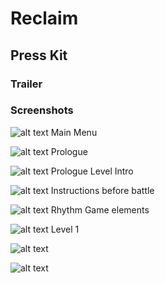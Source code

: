 # Reclaim
## Press Kit

### Trailer

### Screenshots

![alt text](https://i.imgur.com/QTUR4IZ.png)
Main Menu

![alt text](https://i.imgur.com/Ur8BuRF.png)
Prologue

![alt text](https://i.imgur.com/xhNK0OO.png)
Prologue Level Intro

![alt text](https://i.imgur.com/0RwrLUx.png)
Instructions before battle

![alt text](https://i.imgur.com/f6ifyGx.png)
Rhythm Game elements

![alt text](https/i.imgur.com/Tga2cPf.png)
Level 1

![alt text]()

![alt text]()
